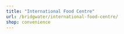 ```yaml
---
title: "International Food Centre"
url: /bridgwater/international-food-centre/
shop: convenience
---
```

